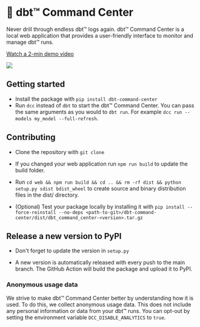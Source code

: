 # 🚀 dbt™ Command Center

Never drill through endless dbt™ logs again. dbt™ Command Center is a local web application that provides a user-friendly interface to monitor and manage dbt™ runs.

<div>
  <a href="https://www.loom.com/share/99c67a35a912476aaa0742b176abf2f1">
    <p>Watch a 2-min demo video</p>
  </a>
  <a href="https://www.loom.com/share/99c67a35a912476aaa0742b176abf2f1">
    <img style="max-width:300px;" src="https://cdn.loom.com/sessions/thumbnails/99c67a35a912476aaa0742b176abf2f1-1717394143314-with-play.gif">
  </a>
</div>


## Getting started

- Install the package with `pip install dbt-command-center`
- Run `dcc` instead of `dbt` to start the dbt™ Command Center. You can pass the same arguments as you would to `dbt run`. For example `dcc run --models my_model --full-refresh`.

## Contributing

- Clone the repository with `git clone`

- If you changed your web application run `npm run build` to update the build folder.

- Run `cd web && npm run build && cd .. && rm -rf dist && python setup.py sdist bdist_wheel` to create source and binary distribution files in the dist/ directory.

- (Optional) Test your package locally by installing it with `pip install --force-reinstall --no-deps <path-to-git>/dbt-command-center/dist/dbt_command_center-<version>.tar.gz`

## Release a new version to PyPI

- Don't forget to update the version in `setup.py`

- A new version is automatically released with every push to the main branch. The GitHub Action will build the package and upload it to PyPI.

### Anonymous usage data

We strive to make dbt™ Command Center better by understanding how it is used. To do this, we collect anonymous usage data. This does not include any personal information or data from your dbt™ runs. You can opt-out by setting the environment variable `DCC_DISABLE_ANALYTICS` to `true`.
